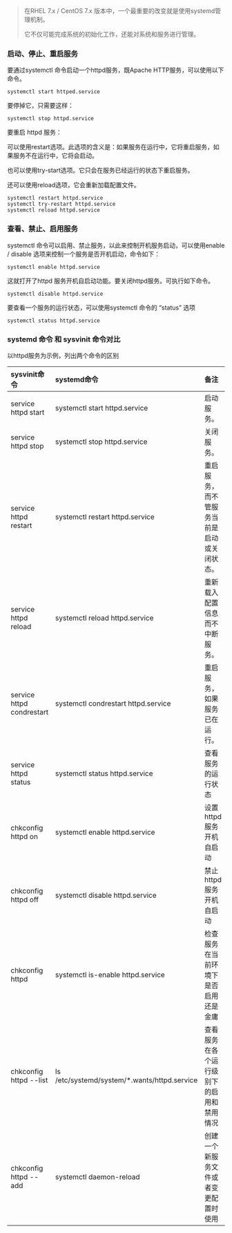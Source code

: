 > 在RHEL 7.x / CentOS 7.x 版本中，一个最重要的改变就是使用systemd管理机制。
>
> 它不仅可能完成系统的初始化工作，还能对系统和服务进行管理。

### 启动、停止、重启服务

要通过systemctl 命令启动一个httpd服务，既Apache HTTP服务，可以使用以下命令。

```
systemctl start httped.service
```

要停掉它，只需要这样：

```
systemctl stop httpd.service
```

要重启 httpd 服务：

可以使用restart选项。此选项的含义是：如果服务在运行中，它将重启服务，如果服务不在运行中，它将会启动。

也可以使用try-start选项。它只会在服务已经运行的状态下重启服务。

还可以使用reload选项，它会重新加载配置文件。

```
systemctl restart httpd.service
systemctl try-restart httpd.service
systemctl reload httpd.service
```

### 查看、禁止、启用服务

systemctl 命令可以启用、禁止服务，以此来控制开机服务启动，可以使用enable / disable 选项来控制一个服务是否开机启动，命令如下：

```
systemctl enable httpd.service
```

这就打开了httpd 服务开机自启动功能。要关闭httpd服务。可执行如下命令。

```
systemctl disable httpd.service
```

要查看一个服务的运行状态，可以使用systemctl 命令的 “status” 选项

```
systemctl status httpd.service
```



### systemd 命令 和 sysvinit 命令对比

以httpd服务为示例，列出两个命令的区别

| sysvinit命令 | systemd命令 | 备注 |
| :--- | :--- | :--- |
| service httpd start | systemctl start httpd.service | 启动服务。 |
| service httpd stop | systemctl stop httpd.service | 关闭服务。 |
| service httpd restart | systemctl restart httpd.service | 重启服务，而不管服务当前是启动或关闭状态。 |
| service httpd reload | systemctl reload httpd.service | 重新载入配置信息而不中断服务。 |
| service httpd condrestart  | systemctl  condrestart httpd.service | 重启服务，如果服务已在运行。 |
| service httpd status | systemctl status httpd.service | 查看服务的运行状态 |
| chkconfig httpd on | systemctl enable httpd.service | 设置httpd服务开机自启动 |
| chkconfig httpd off | systemctl disable httpd.service | 禁止httpd服务开机自启动 |
| chkconfig httpd | systemctl is-enable httpd.service | 检查服务在当前环境下是否启用还是金庸 |
| chkconfig httpd --list | ls /etc/systemd/system/\*.wants/httpd.service | 查看服务在各个运行级别下的启用和禁用情况 |
| chkconfig httpd --add | systemctl daemon-reload | 创建一个新服务文件或者变更配置时使用 |




